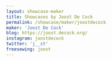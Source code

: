 ```yaml
---
layout: showcase-maker
title: Showcases by Joost De Cock
permalink: /showcase/maker/joostdecock
maker: 'Joost De Cock'
blog: https://joost.decock.org/
instagram: joostdecock
twitter: 'j__st'
freesewing: joost
---
```

